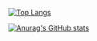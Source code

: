 [![Top Langs](https://github-readme-stats.vercel.app/api/top-langs/?username=sunadarake&layout=compact)](https://github.com/anuraghazra/github-readme-stats)

[![Anurag's GitHub stats](https://github-readme-stats.vercel.app/api?username=sunadarake&theme=onedark&show_icons=true)](https://github.com/anuraghazra/github-readme-stats)
